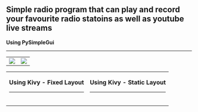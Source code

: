 <h2>Simple radio program that can play and record your favourite radio statoins as well as youtube live streams </h2>

<p>
<b>Using PySimpleGui</b><hr>
<table>
  <tr>
    <td><img src="https://i.gyazo.com/a50d63d8533242d7bc90cf14b3bdd771.png"></td>
    <td><img src="https://i.gyazo.com/854ef919857a89d9f18164e055c78787.png"></td>
  </tr>
</table>
</p>

<table border="0">
  <tr>
    <td><p>
<b>Using Kivy - Fixed Layout</b><hr>
<img src="https://i.gyazo.com/01594c9bfd29dafdd2b2c8dbe742a9d6.png" alt="">
</p></td>
    <td><p>
<b>Using Kivy - Static Layout</b><hr>
<img src="https://i.gyazo.com/ef81ac96db41f2fd2aec70b8dfc6a8ba.png" alt="">
</p></td>
</tr>
</table>
